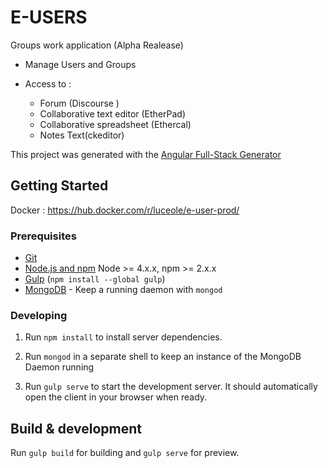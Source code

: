 # E-USERS

Groups work application (Alpha Realease)

- Manage Users and Groups

 - Access to :

      - Forum (Discourse )
      - Collaborative text editor (EtherPad)
      - Collaborative spreadsheet (Ethercal)
      - Notes Text(ckeditor)




This project was generated with the [Angular Full-Stack Generator](https://github.com/DaftMonk/generator-angular-fullstack)

## Getting Started

Docker :
https://hub.docker.com/r/luceole/e-user-prod/

### Prerequisites

- [Git](https://git-scm.com/)
- [Node.js and npm](nodejs.org) Node >= 4.x.x, npm >= 2.x.x
- [Gulp](http://gulpjs.com/) (`npm install --global gulp`)
- [MongoDB](https://www.mongodb.org/) - Keep a running daemon with `mongod`

### Developing

1. Run `npm install` to install server dependencies.

2. Run `mongod` in a separate shell to keep an instance of the MongoDB Daemon running

3. Run `gulp serve` to start the development server. It should automatically open the client in your browser when ready.

## Build & development

Run `gulp build` for building and `gulp serve` for preview.
